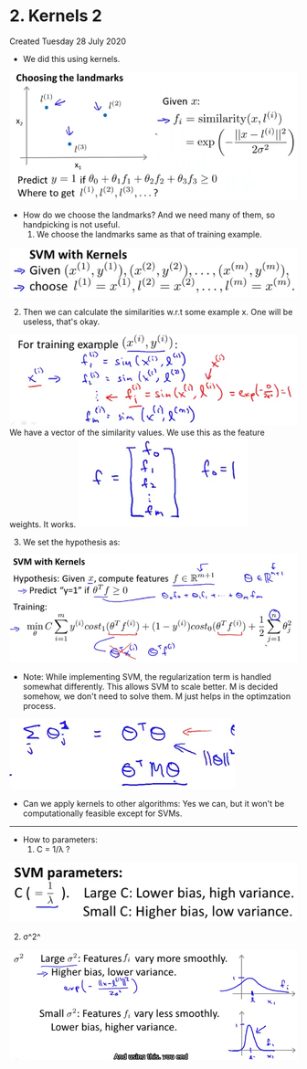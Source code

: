 # 2. Kernels 2
Created Tuesday 28 July 2020


* We did this using kernels.

![](./2._Kernels_2/pasted_image.png)

* How do we choose the landmarks? And we need many of them, so handpicking is not useful.
	1. We choose the landmarks same as that of training example.

![](./2._Kernels_2/pasted_image001.png)

2. Then we can calculate the similarities w.r.t some example x. One will be useless, that's okay.

![](./2._Kernels_2/pasted_image002.png)
We have a vector of the similarity values.
We use this as the feature weights. It works.
![](./2._Kernels_2/pasted_image003.png)

3. We set the hypothesis as:

![](./2._Kernels_2/pasted_image004.png)


* Note: While implementing SVM, the regularization term is handled somewhat differently. This allows SVM to scale better. M is decided somehow, we don't need to solve them. M just helps in the optimzation process.

![](./2._Kernels_2/pasted_image005.png)

* Can we apply kernels to other algorithms: Yes we can, but it won't be computationally feasible except for SVMs.


*****


* How to parameters: 
	1. C = 1/λ ?

![](./2._Kernels_2/pasted_image006.png)

2. σ^2^

![](./2._Kernels_2/pasted_image007.png)

